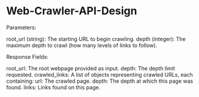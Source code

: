 # Web-Crawler-API-Design
Parameters:

root_url (string): The starting URL to begin crawling.
depth (integer): The maximum depth to crawl (how many levels of links to follow).

Response Fields:

root_url: The root webpage provided as input.
depth: The depth limit requested.
crawled_links: A list of objects representing crawled URLs, each containing:
url: The crawled page.
depth: The depth at which this page was found.
links: Links found on this page.
